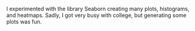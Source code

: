I experimented with the library Seaborn creating many plots, histograms, and heatmaps. Sadly, I got very busy with college, but generating some plots was fun.
